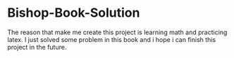 # Bishop-Book-Solution
The reason that make me create this project is learning math and practicing latex.
I just solved some problem in this book and i hope i can finish this project in the future.
